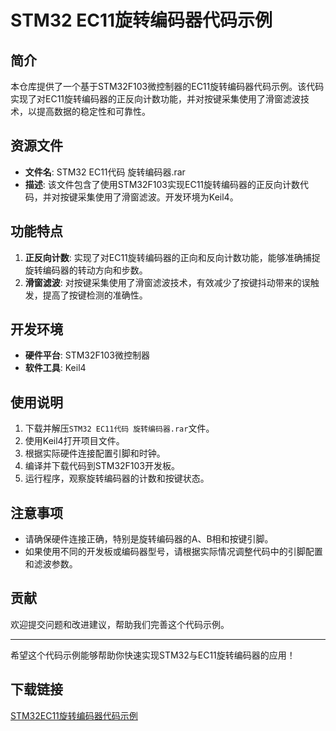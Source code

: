 # STM32 EC11旋转编码器代码示例

## 简介

本仓库提供了一个基于STM32F103微控制器的EC11旋转编码器代码示例。该代码实现了对EC11旋转编码器的正反向计数功能，并对按键采集使用了滑窗滤波技术，以提高数据的稳定性和可靠性。

## 资源文件

- **文件名**: STM32 EC11代码 旋转编码器.rar
- **描述**: 该文件包含了使用STM32F103实现EC11旋转编码器的正反向计数代码，并对按键采集使用了滑窗滤波。开发环境为Keil4。

## 功能特点

1. **正反向计数**: 实现了对EC11旋转编码器的正向和反向计数功能，能够准确捕捉旋转编码器的转动方向和步数。
2. **滑窗滤波**: 对按键采集使用了滑窗滤波技术，有效减少了按键抖动带来的误触发，提高了按键检测的准确性。

## 开发环境

- **硬件平台**: STM32F103微控制器
- **软件工具**: Keil4

## 使用说明

1. 下载并解压`STM32 EC11代码 旋转编码器.rar`文件。
2. 使用Keil4打开项目文件。
3. 根据实际硬件连接配置引脚和时钟。
4. 编译并下载代码到STM32F103开发板。
5. 运行程序，观察旋转编码器的计数和按键状态。

## 注意事项

- 请确保硬件连接正确，特别是旋转编码器的A、B相和按键引脚。
- 如果使用不同的开发板或编码器型号，请根据实际情况调整代码中的引脚配置和滤波参数。

## 贡献

欢迎提交问题和改进建议，帮助我们完善这个代码示例。

---

希望这个代码示例能够帮助你快速实现STM32与EC11旋转编码器的应用！

## 下载链接

[STM32EC11旋转编码器代码示例](https://pan.quark.cn/s/ff61b3f859fa)